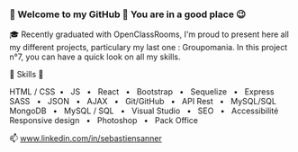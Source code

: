 ### 👋  Welcome to my GitHub  👋  You are in a good place 😉 

🎓  Recently graduated with OpenClassRooms, I'm proud to present here all my different projects, particulary my last one : Groupomania. 
In this project n°7, you can have a quick look on all my  skills. 

🔧  Skills  🔧

HTML / CSS  •   JS   •   React   •   Bootstrap   •   Sequelize   •   Express
SASS   •   JSON   •   AJAX   •   Git/GitHub   •   API Rest   •   MySQL/SQL
MongoDB   •   MySQL / SQL   •   Visual Studio   •   SEO   •   Accessibilité
Responsive design   •   Photoshop   •   Pack Office

📫 www.linkedin.com/in/sebastiensanner
